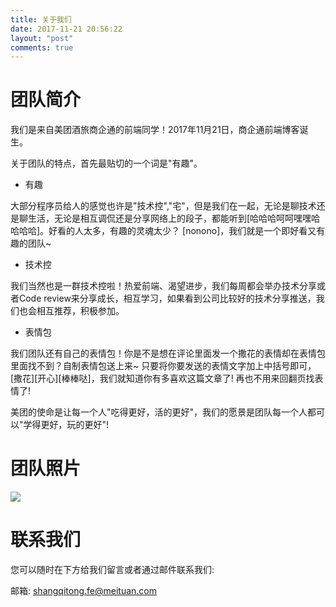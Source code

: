 ```yaml
---
title: 关于我们
date: 2017-11-21 20:56:22
layout: "post"
comments: true
---
```



# 团队简介

我们是来自美团酒旅商企通的前端同学！2017年11月21日，商企通前端博客诞生。

关于团队的特点，首先最贴切的一个词是"有趣"。

* 有趣

大部分程序员给人的感觉也许是"技术控","宅"，但是我们在一起，无论是聊技术还是聊生活，无论是相互调侃还是分享网络上的段子，都能听到[哈哈哈呵呵嘿嘿哈哈哈哈]。好看的人太多，有趣的灵魂太少？ [nonono]，我们就是一个即好看又有趣的团队~

* 技术控

我们当然也是一群技术控啦！热爱前端、渴望进步，我们每周都会举办技术分享或者Code review来分享成长，相互学习，如果看到公司比较好的技术分享推送，我们也会相互推荐，积极参加。

* 表情包

我们团队还有自己的表情包！你是不是想在评论里面发一个撒花的表情却在表情包里面找不到？自制表情包送上来~ 只要将你要发送的表情文字加上中括号即可，[撒花][开心][棒棒哒]，我们就知道你有多喜欢这篇文章了! 再也不用来回翻页找表情了!



美团的使命是让每一个人"吃得更好，活的更好"，我们的愿景是团队每一个人都可以"学得更好，玩的更好"!



# 团队照片

![](//awp-assets.meituan.net/hfe/fep/53e94d80583f3da48a96996b39147ac4/IMG_1053.JPG)

# 联系我们

您可以随时在下方给我们留言或者通过邮件联系我们:

邮箱: shangqitong.fe@meituan.com
